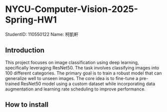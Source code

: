 # NYCU-Computer-Vision-2025-Spring-HW1
StudentID: 110550122
Name: 柯凱軒

## Introduction
This project focuses on image classification using deep learning, specifically leveraging ResNet50. The task involves classifying images into 100 different categories. The primary goal is to train a robust model that can generalize well to unseen images. The core idea is to fine-tune a pre-trained ResNet50 model using a custom dataset while incorporating data augmentation and learning rate scheduling to improve performance.

## How to install
